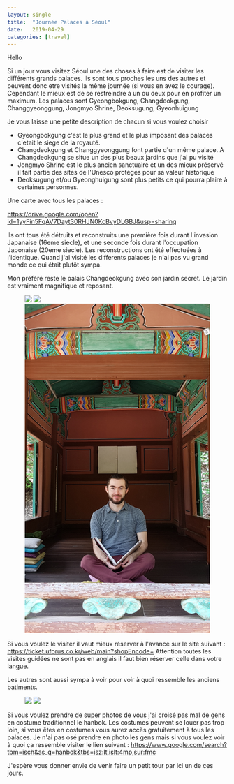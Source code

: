```yaml
---
layout: single
title:  "Journée Palaces à Séoul"
date:   2019-04-29
categories: [travel]
---
```


Hello

Si un jour vous visitez Séoul une des choses à faire est de visiter les différents grands palaces.
Ils sont tous proches les uns des autres et peuvent donc etre visités la même journée (si vous en avez le courage).
Cependant le mieux est de se restreindre à un ou deux pour en profiter un maximum.
Les palaces sont Gyeongbokgung, Changdeokgung, Changgyeonggung, Jongmyo Shrine, Deoksugung, Gyeonhuigung


Je vous laisse une petite description de chacun si vous voulez choisir 
* Gyeongbokgung c'est le plus grand et le plus imposant des palaces c'etait le siege de la royauté.
* Changdeokgung et Changgyeonggung font partie d'un même palace. A Changdeokgung se situe un des plus beaux jardins que j'ai pu visité
* Jongmyo Shrine est le plus ancien sanctuaire et un des mieux préservé il fait partie des sites de l'Unesco protégés pour sa valeur historique
* Deoksugung et/ou Gyeonghuigung sont plus petits ce qui pourra plaire à certaines personnes.

Une carte avec tous les palaces : 

<https://drive.google.com/open?id=1yyFin5FqAV7Dayt30RHJN0KcBvyDLGBJ&usp=sharing>


Ils ont tous été détruits et reconstruits une première fois durant l'invasion Japanaise (16eme siecle), et une seconde fois durant l'occupation Japonaise (20eme siecle). 
Les reconstructions ont été effectuées à l'identique.
Quand j'ai visité les differents palaces je n'ai pas vu grand monde ce qui était plutôt sympa. 

Mon préféré reste le palais Changdeokgung avec son jardin secret.
Le jardin est vraiment magnifique et reposant.
<figure>
	<img src="/assets/images/palaces/20190424_pondWithCherryBlossom.jpg">
	<img src="/assets/images/palaces/20190424_pond.jpg">
	<img src="/assets/images/palaces/20190424_MeReading.jpg">
</figure>

Si vous voulez le visiter il vaut mieux réserver à l'avance sur le site suivant :
<https://ticket.uforus.co.kr/web/main?shopEncode=>
Attention toutes les visites guidées ne sont pas en anglais il faut bien réserver celle dans votre langue.

Les autres sont aussi sympa à voir pour voir à quoi ressemble les anciens batiments.
<figure>
	<img src="/assets/images/palaces/20190424_JongmyoShrine.jpg">
	<img src="/assets/images/palaces/20190424_Village.jpg">
</figure>

Si vous voulez prendre de super photos de vous j'ai croisé pas mal de gens en costume traditionnel le hanbok. 
Les costumes peuvent se louer pas trop loin, si vous êtes en costumes vous aurez accès gratuitement à tous les palaces.
Je n'ai pas osé prendre en photo les gens mais si vous voulez voir à quoi ça ressemble visiter le lien suivant :
<https://www.google.com/search?tbm=isch&as_q=hanbok&tbs=isz:lt,islt:4mp,sur:fmc>

J'espère vous donner envie de venir faire un petit tour par ici un de ces jours.

 
